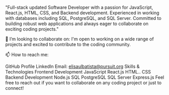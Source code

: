 "Full-stack updated Software Developer with a passion for JavaScript, React.js, HTML, CSS, and Backend development. Experienced in working with databases including SQL, PostgreSQL, and SQL Server. Committed to building robust web applications and always eager to collaborate on exciting coding projects."

🔗 I’m looking to collaborate on:
I'm open to working on a wide range of projects and excited to contribute to the coding community.

📫 How to reach me:

GitHub Profile
LinkedIn
Email: elisaulbatista@pursuit.org
Skills & Technologies
Frontend Development
JavaScript
React.js
HTML..
CSS
Backend Development
Node.js
SQL
PostgreSQL
SQL Server
Express.js
Feel free to reach out if you want to collaborate on any coding project or just to connect!
